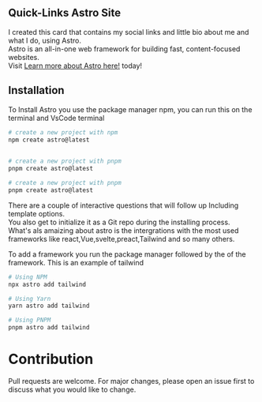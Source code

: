 ## Quick-Links Astro Site
 I created this card that contains my social links and little bio about me and what I do, using Astro.  
 Astro is an all-in-one web framework for building fast, content-focused websites.  
 Visit [Learn more about Astro here!](https://astro.build/) today!
 
 ## Installation
 To Install Astro you use the package manager npm, you can run this on the terminal and VsCode terminal
 ```bash
 # create a new project with npm
npm create astro@latest

  
# create a new project with pnpm
pnpm create astro@latest

# create a new project with pnpm
pnpm create astro@latest
 
``` 

There are a couple of interactive questions  that will follow up Including template options.  
You also get to initialize it as a Git repo during the installing process.  
What's als amaizing about astro is the intergrations with the most used frameworks like react,Vue,svelte,preact,Tailwind and so many others.  

To add a framework you run the package manager followed by the of the framework.
This is an example of tailwind

```bash
# Using NPM
npx astro add tailwind

# Using Yarn
yarn astro add tailwind

# Using PNPM
pnpm astro add tailwind 
``` 

# Contribution
Pull requests are welcome. For major changes, please open an issue first to discuss what you would like to change.
